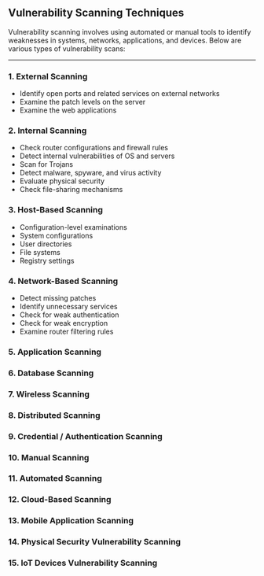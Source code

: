 ## Vulnerability Scanning Techniques

Vulnerability scanning involves using automated or manual tools to identify weaknesses in systems, networks, applications, and devices. Below are various types of vulnerability scans:

---

### 1. External Scanning
- Identify open ports and related services on external networks  
- Examine the patch levels on the server  
- Examine the web applications  

### 2. Internal Scanning
- Check router configurations and firewall rules  
- Detect internal vulnerabilities of OS and servers  
- Scan for Trojans  
- Detect malware, spyware, and virus activity  
- Evaluate physical security  
- Check file-sharing mechanisms  

### 3. Host-Based Scanning
- Configuration-level examinations  
- System configurations  
- User directories  
- File systems  
- Registry settings  

### 4. Network-Based Scanning
- Detect missing patches  
- Identify unnecessary services  
- Check for weak authentication  
- Check for weak encryption  
- Examine router filtering rules  

### 5. Application Scanning

### 6. Database Scanning

### 7. Wireless Scanning

### 8. Distributed Scanning

### 9. Credential / Authentication Scanning

### 10. Manual Scanning

### 11. Automated Scanning

### 12. Cloud-Based Scanning

### 13. Mobile Application Scanning

### 14. Physical Security Vulnerability Scanning

### 15. IoT Devices Vulnerability Scanning
